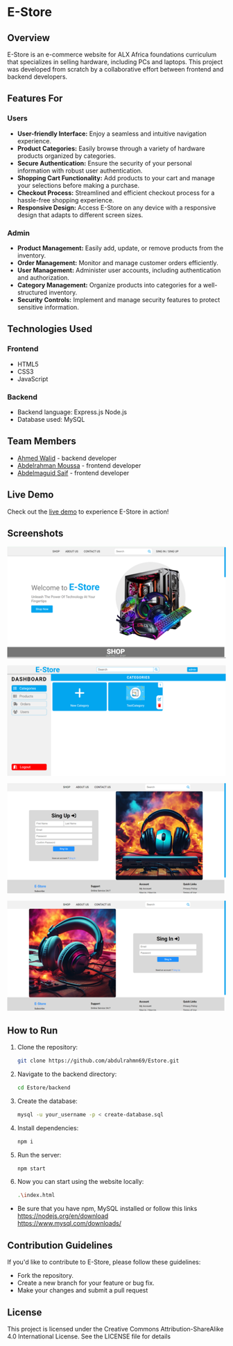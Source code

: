 # E-Store

## Overview

E-Store is an e-commerce website for ALX Africa foundations curriculum that specializes in selling hardware, including PCs and laptops. This project was developed from scratch by a collaborative effort between frontend and backend developers.

## Features For

### Users

- **User-friendly Interface:** Enjoy a seamless and intuitive navigation experience.
- **Product Categories:** Easily browse through a variety of hardware products organized by categories.
- **Secure Authentication:** Ensure the security of your personal information with robust user authentication.
- **Shopping Cart Functionality:** Add products to your cart and manage your selections before making a purchase.
- **Checkout Process:** Streamlined and efficient checkout process for a hassle-free shopping experience.
- **Responsive Design:** Access E-Store on any device with a responsive design that adapts to different screen sizes.

### Admin

- **Product Management:** Easily add, update, or remove products from the inventory.
- **Order Management:** Monitor and manage customer orders efficiently.
- **User Management:** Administer user accounts, including authentication and authorization.
- **Category Management:** Organize products into categories for a well-structured inventory.
- **Security Controls:** Implement and manage security features to protect sensitive information.

## Technologies Used

### Frontend

- HTML5
- CSS3
- JavaScript

### Backend

- Backend language: Express.js Node.js
- Database used: MySQL

## Team Members

- [Ahmed Walid](https://github.com/ahmedwalid98) - backend developer
- [Abdelrahman Moussa](https://github.com/abdulrahmn69) - frontend developer
- [Abdelmaguid Saif](https://github.com/Magedsaif) - frontend developer

## Live Demo
Check out the [live demo](https://Estore.com) to experience E-Store in action!

## Screenshots

![E-Store Home Page](assets/screenshots/homePage.png)

![E-Store Dashboard Page](assets/screenshots/dashboardPage.png)

![E-Store SingUp Page](assets/screenshots/singUpPage.png)

![E-Store SingIn Page](assets/screenshots/singInPage.png)

## How to Run

1. Clone the repository:

   ```bash
   git clone https://github.com/abdulrahmn69/Estore.git
   ```

2. Navigate to the backend directory:

   ```bash
   cd Estore/backend
   ```
3. Create the database:
    ```bash
    mysql -u your_username -p < create-database.sql
    ```
4. Install dependencies:

    ```bash
    npm i
    ```

5. Run the server:

    ```bash
    npm start
    ```

6. Now you can start using the website locally:

    ```bash
    .\index.html
    ```

- Be sure that you have npm, MySQL installed or follow this links  
    https://nodejs.org/en/download  
    https://www.mysql.com/downloads/    

## Contribution Guidelines
If you'd like to contribute to E-Store, please follow these guidelines:

- Fork the repository.
- Create a new branch for your feature or bug fix.
- Make your changes and submit a pull request

## License
This project is licensed under the Creative Commons Attribution-ShareAlike 4.0 International License. See the LICENSE file for details
